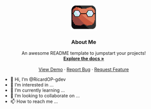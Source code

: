 <br />
<p align="center">
  <a href="https://https://github.com/RicardOP-gdev/RicardOP-gdev">
    <img src="PersonalLogo.png" alt="Logo" width="80" height="80">
  </a>

  <h3 align="center">About Me</h3>

  <p align="center">
    An awesome README template to jumpstart your projects!
    <br />
    <a href="https://github.com/othneildrew/Best-README-Template"><strong>Explore the docs »</strong></a>
    <br />
    <br />
    <a href="https://github.com/othneildrew/Best-README-Template">View Demo</a>
    ·
    <a href="https://github.com/othneildrew/Best-README-Template/issues">Report Bug</a>
    ·
    <a href="https://github.com/othneildrew/Best-README-Template/issues">Request Feature</a>
  </p>
</p>




- 👋 Hi, I’m @RicardOP-gdev
- 👀 I’m interested in ...
- 🌱 I’m currently learning ...
- 💞️ I’m looking to collaborate on ...
- 📫 How to reach me ...

<!---
RicardOP-gdev/RicardOP-gdev is a ✨ special ✨ repository because its `README.md` (this file) appears on your GitHub profile.
You can click the Preview link to take a look at your changes.
--->
